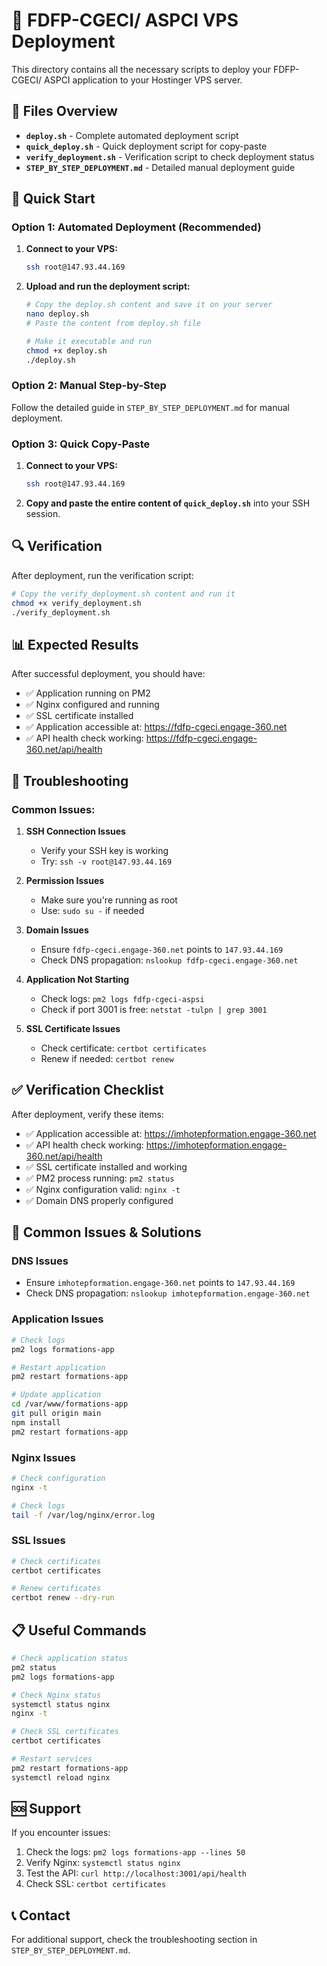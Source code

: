 # 🚀 FDFP-CGECI/ ASPCI VPS Deployment

This directory contains all the necessary scripts to deploy your FDFP-CGECI/ ASPCI application to your Hostinger VPS server.

## 📁 Files Overview

- **`deploy.sh`** - Complete automated deployment script
- **`quick_deploy.sh`** - Quick deployment script for copy-paste
- **`verify_deployment.sh`** - Verification script to check deployment status
- **`STEP_BY_STEP_DEPLOYMENT.md`** - Detailed manual deployment guide

## 🎯 Quick Start

### Option 1: Automated Deployment (Recommended)

1. **Connect to your VPS:**
   ```bash
   ssh root@147.93.44.169
   ```

2. **Upload and run the deployment script:**
   ```bash
   # Copy the deploy.sh content and save it on your server
   nano deploy.sh
   # Paste the content from deploy.sh file
   
   # Make it executable and run
   chmod +x deploy.sh
   ./deploy.sh
   ```

### Option 2: Manual Step-by-Step

Follow the detailed guide in `STEP_BY_STEP_DEPLOYMENT.md` for manual deployment.

### Option 3: Quick Copy-Paste

1. **Connect to your VPS:**
   ```bash
   ssh root@147.93.44.169
   ```

2. **Copy and paste the entire content of `quick_deploy.sh`** into your SSH session.

## 🔍 Verification

After deployment, run the verification script:

```bash
# Copy the verify_deployment.sh content and run it
chmod +x verify_deployment.sh
./verify_deployment.sh
```

## 📊 Expected Results

After successful deployment, you should have:

- ✅ Application running on PM2
- ✅ Nginx configured and running
- ✅ SSL certificate installed
- ✅ Application accessible at: https://fdfp-cgeci.engage-360.net
- ✅ API health check working: https://fdfp-cgeci.engage-360.net/api/health

## 🔧 Troubleshooting

### Common Issues:

1. **SSH Connection Issues**
   - Verify your SSH key is working
   - Try: `ssh -v root@147.93.44.169`

2. **Permission Issues**
   - Make sure you're running as root
   - Use: `sudo su -` if needed

3. **Domain Issues**
   - Ensure `fdfp-cgeci.engage-360.net` points to `147.93.44.169`
   - Check DNS propagation: `nslookup fdfp-cgeci.engage-360.net`

4. **Application Not Starting**
   - Check logs: `pm2 logs fdfp-cgeci-aspsi`
   - Check if port 3001 is free: `netstat -tulpn | grep 3001`

5. **SSL Certificate Issues**
   - Check certificate: `certbot certificates`
   - Renew if needed: `certbot renew`

## ✅ Verification Checklist

After deployment, verify these items:

- ✅ Application accessible at: https://imhotepformation.engage-360.net
- ✅ API health check working: https://imhotepformation.engage-360.net/api/health
- ✅ SSL certificate installed and working
- ✅ PM2 process running: `pm2 status`
- ✅ Nginx configuration valid: `nginx -t`
- ✅ Domain DNS properly configured

## 🔧 Common Issues & Solutions

### DNS Issues
- Ensure `imhotepformation.engage-360.net` points to `147.93.44.169`
- Check DNS propagation: `nslookup imhotepformation.engage-360.net`

### Application Issues
```bash
# Check logs
pm2 logs formations-app

# Restart application
pm2 restart formations-app

# Update application
cd /var/www/formations-app
git pull origin main
npm install
pm2 restart formations-app
```

### Nginx Issues
```bash
# Check configuration
nginx -t

# Check logs
tail -f /var/log/nginx/error.log
```

### SSL Issues
```bash
# Check certificates
certbot certificates

# Renew certificates
certbot renew --dry-run
```

## 📋 Useful Commands

```bash
# Check application status
pm2 status
pm2 logs formations-app

# Check Nginx status
systemctl status nginx
nginx -t

# Check SSL certificates
certbot certificates

# Restart services
pm2 restart formations-app
systemctl reload nginx
```

## 🆘 Support

If you encounter issues:

1. Check the logs: `pm2 logs formations-app --lines 50`
2. Verify Nginx: `systemctl status nginx`
3. Test the API: `curl http://localhost:3001/api/health`
4. Check SSL: `certbot certificates`

## 📞 Contact

For additional support, check the troubleshooting section in `STEP_BY_STEP_DEPLOYMENT.md`. 